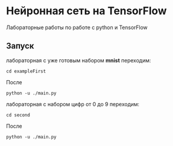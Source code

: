 # Нейронная сеть на TensorFlow
Лабораторные работы по работе с python и TensorFlow
## Запуск 
лабораторная с уже готовым набором **mnist** переходим:
```shell
cd exampleFirst
```
После 
```shell
python -u ./main.py
```
лабораторная с набором цифр от 0 до 9 переходим:
```shell
cd second
```
После 
```shell
python -u ./main.py
```
